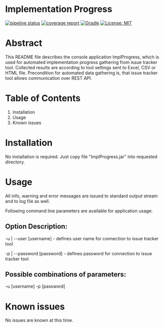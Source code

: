 # Implementation Progress

[![pipeline status](https://gitlab.websupport.sk/biea/implementation-progress/badges/master/pipeline.svg)](https://gitlab.websupport.sk/biea/implementation-progress/commits/master)
[![coverage report](https://gitlab.websupport.sk/biea/implementation-progress/badges/master/coverage.svg)](https://gitlab.websupport.sk/biea/implementation-progress/commits/master)
[![Gradle](https://img.shields.io/badge/gradle-v6.3-blue)](https://img.shields.io/badge/gradle-v6.3-blue)
[![License: MIT](https://img.shields.io/badge/License-MIT-blue.svg)](https://opensource.org/licenses/MIT)


Abstract
========
This README file describes the console application ImplProgress,
which is used for automated implementation progress gathering from issue tracker tool.
Collected results are according to tool settings sent to Excel, CSV or HTML file.
Precondition for automated data gathering is, that issue tracker tool
allows communication over REST API.


Table of Contents
=================
1. Installation
2. Usage
3. Known issues


Installation
===============
No installation is required. Just copy file "ImplProgress.jar" into requested
directory.


Usage
========
All info, warning and error messages are issued to standard output stream
and to log file as well.

Following command line parameters are available for application usage:

Option                          Description:
---------------------------------------------
-u  | --user [username]         - defines user name for connection to issue
                                  tracker tool

-p  | --password [password]     - defines password for connection to issue
                                  tracker tool


Possible combinations of parameters:
------------------------------------
-u [username] -p [password]


Known issues
===============
No issues are known at this time.
